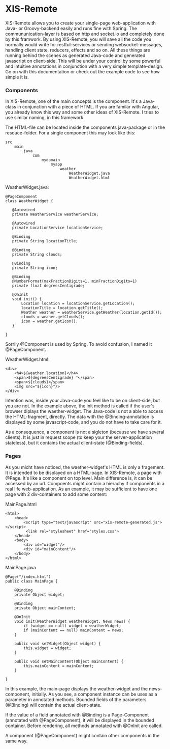 # XIS-Remote #

XIS-Remote allows you to create your single-page web-application with Java- or Groovy-backend easily and runs fine with
Spring. The commununication-layer is based on http and socket.io and completely done by this framwork. By using
XIS-Remote, you will save all the code you normally would write for restful-services or sending websocket-messages,
handling client state, reducers, effects and so on. All these things are running behind the scenes as generated
Java-code and generated javascript on client-side. This will be under your control by some powerful and intuitive
annotations in conjunction with a very simple template-design. Go on with this documentation or check out the example
code to see how simple it is.

### Components

In XIS-Remote, one of the main concepts is the component. It's a Java-class in conjunction with a piece of HTML. If you
are familar with Angular, you already know this way and some other ideas of XIS-Remote. I tries to use similar naming,
in this framework.

The HTML-file can be located inside the components java-package or in the resouce-folder. For a single component this
may look like this:

```
src
    main
        java
            com
                mydomain
                    myapp
                        weather
                            WeatherWidget.java
                            WeatherWidget.html

```

WeatherWidget.java:

 ```
@PageComponent
 class WeatherWidget {
    
    @Autowired
    private WeatherService weatherService;
    
    @Autowired
    private LocationService locationService;
    
    @Binding
    private String locationTitle;
    
    @Binding
    private String clouds;
    
    @Binding
    private String icon;
    
    @Binding
    @NumberFormat(maxFractionDigits=1, minFractionDigits=1)
    private float degreesCentigrade;
    
    @OnInit
    void init() {
        Location location = locationService.getLocation();
        locationTitle = location.getTitle();
        Weather weather = weatherService.getWeather(location.getId());
        clouds = weaher.getClouds();
        icon = weather.getIcon();
    }
    
 }
 
 ```

Sorrily @Component is used by Spring. To avoid confusion, I named it @PageComponent.

WeatherWidget.html:

```
<div>
    <h4>${weather.location}</h4>
    <span>${degreesCentigrade} °</span>
    <span>${clouds}</span>
    <img src="${icon}"/>
</div>

```

Intention was, inside your Java-code you feel like to be on client-side, but you are not. In the example above, the init
method is called if the user's browser diplays the waether-widget. The Java-code is not a able to access the
HTML-fragment, directly. The data with the @Binding-annotation is displayed by some javascript-code, and you do not have
to take care for it.

As a consequence, a component is not a sigleton (because we have several clients). It is just in request scope (to keep
your the server-application stateless), but it contains the actual client-state (@Binding-fields).

### Pages

As you micht have noticed, the waether-widget's HTML is only a fragement. It is intended to be displayed on a HTML-page.
In XIS-Remote, a page with @Page. It's like a component on top level. Main difference is, it can be accessed by an url.
Compoents might contain a hierachy if components in a real life web-application. As an example, it may be sufficient to
have one page with 2 div-containers to add some content:

MainPage.html

```
<html>
    <head>
        <script type="text/javascript" src="xis-remote-generated.js"></script>
         <link rel="stylesheet" href="styles.css"> 
    </head>
    <body>
        <div id="widget"/>
        <div id="mainContent"/>
    </body>
</html>
```

MainPage.java

```
@Page("/index.html")
public class MainPage {

    @Binding
    private Object widget;
    
    @Binding
    private Object mainContent;
      
    @OnInit
    void init(WeatherWidget weatherWidget, News news) {
        if (widget == null) widget = weatherWidget;
        if (mainContent == null) mainContent = news;
    }

    public void setWidget(Object widget) {
        this.widget = widget;
    }
    
    public void setMainContent(Object mainContent) {
        this.mainContent = mainContent;
    }
    
}
```

In this example, the main-page displays the weather-widget and the news-component, initially. As you see, a component
instance can be uses as a parameter in annotated methods. Bounded fields of the parameters (@Binding) will contain the
actual client-state.

If the value of a field annotated with @Binding is a Page-Component (annotated with @PageComponent), it will be
displayed in the bounded container. Before rendering, all methods annotated with @OnInit are called.

A component (@PageComponent) might contain other components in the same way.
